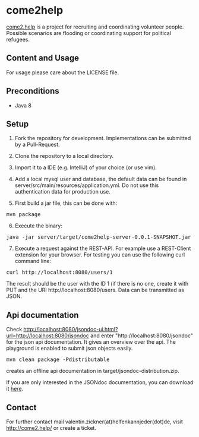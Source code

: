 # come2help

<a href="http://come2.help">come2.help</a> is a project for recruiting and coordinating volunteer people.
Possible scenarios are flooding or coordinating support for political refugees.

## Content and Usage

For usage please care about the LICENSE file.

## Preconditions

* Java 8

## Setup

1. Fork the repository for development. Implementations can be submitted by a Pull-Request.

2. Clone the repository to a local directory.

3. Import it to a IDE (e.g. IntelliJ) of your choice (or use vim).

4. Add a local mysql user and database, the default data can be found in server/src/main/resources/application.yml.
Do not use this authentication data for production use.

5. First build a jar file, this can be done with:
<pre>mvn package</pre>

6. Execute the binary:
<pre>java -jar server/target/come2help-server-0.0.1-SNAPSHOT.jar</pre>

7. Execute a request against the REST-API. For example use a REST-Client extension for your browser. For testing you can
use the following curl command line:
<pre>curl http://localhost:8080/users/1</pre>
The result should be the user with the ID 1 (if there is no one, create it with PUT and the URI http://localhost:8080/users.
Data can be transmitted as JSON.

## Api documentation
Check <a href="http://localhost:8080/jsondoc-ui.html?url=http://localhost:8080/jsondoc">http://localhost:8080/jsondoc-ui.html?url=http://localhost:8080/jsondoc</a> and enter "http://localhost:8080/jsondoc" for the json api documentation. It gives an overview over
the api. The playground is enabled to submit json objects easily.

<pre>mvn clean package -Pdistributable</pre> creates an offline api documentation in target/jsondoc-distribution.zip.

If you are only interested in the JSONdoc documentation, you can download it [here](http://helfenkannjeder.github.io/come2help-server/jsondoc-distribution.zip).

## Contact

For further contact mail valentin.zickner(at)helfenkannjeder(dot)de, visit http://come2.help/ or create a ticket.